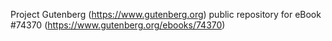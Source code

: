 Project Gutenberg (https://www.gutenberg.org) public repository for eBook #74370 (https://www.gutenberg.org/ebooks/74370)
